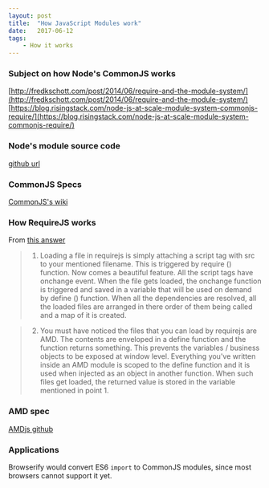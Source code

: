 ```yaml
---
layout: post
title:  "How JavaScript Modules work"
date:   2017-06-12
tags:   
    - How it works
---
```


### Subject on how Node's CommonJS works

[http://fredkschott.com/post/2014/06/require-and-the-module-system/](http://fredkschott.com/post/2014/06/require-and-the-module-system/)
[https://blog.risingstack.com/node-js-at-scale-module-system-commonjs-require/](https://blog.risingstack.com/node-js-at-scale-module-system-commonjs-require/)

### Node's module source code

[github url](https://github.com/nodejs/node/blob/master/lib/module.js)

### CommonJS Specs

[CommonJS's wiki](http://wiki.commonjs.org/wiki/Modules/1.1.1)


### How RequireJS works

From [this answer](https://www.quora.com/How-does-require-js-work-How-it-load-files-Does-it-make-ajax-call-to-load-files-or-any-other-way-Can-anyone-explain-it-clearly/answer/Gourab-Kar-2?srid=uk2Rp)

>1. Loading a file in requirejs is simply attaching a script tag with src to your mentioned filename. This is triggered by require () function. Now comes a beautiful feature. All the script tags have onchange event. When the file gets loaded, the onchange function is triggered and saved in a variable that will be used on demand by define () function. When all the dependencies are resolved, all the loaded files are arranged in there order of them being called and a map of it is created.

>2. You must have noticed the files that you can load by requirejs are AMD. The contents are enveloped in a define function and the function returns something. This prevents the variables / business objects to be exposed at window level. Everything you've written inside an AMD module is scoped to the define function and it is used when injected as an object in another function. When such files get loaded, the returned value is stored in the variable mentioned in point 1.

### AMD spec

[AMDjs github](https://github.com/amdjs/amdjs-api/blob/master/AMD.md)


### Applications

Browserify would convert ES6 `import` to CommonJS modules, since most browsers cannot support it yet.
